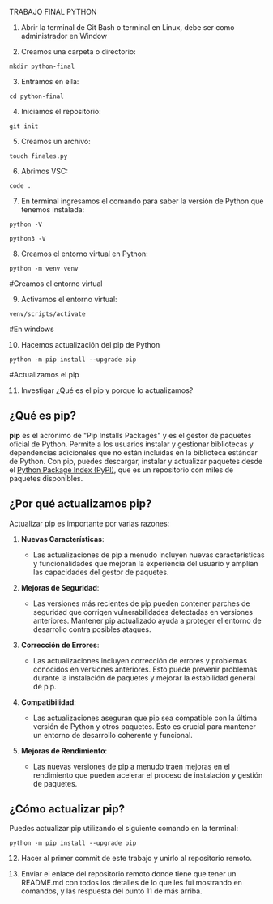 TRABAJO FINAL PYTHON 

1. Abrir la terminal de Git Bash o terminal en Linux, debe ser como administrador en Window

2. Creamos una carpeta o directorio: 

```
mkdir python-final
```

3. Entramos en ella: 

```
cd python-final
```

4. Iniciamos el repositorio:

```
git init
```

5. Creamos un archivo:

```
touch finales.py
```

6. Abrimos VSC:

```
code .
```

7. En terminal ingresamos el comando para saber la versión de Python que tenemos instalada:

```
python -V
```

```
python3 -V
```

8. Creamos el entorno virtual en Python:

```
python -m venv venv
```
#Creamos el entorno virtual

9. Activamos el entorno virtual:

```
venv/scripts/activate
```
#En windows

10. Hacemos actualización del pip de Python

```
python -m pip install --upgrade pip
```
#Actualizamos el pip

11. Investigar ¿Qué es el pip y porque lo actualizamos?

## ¿Qué es pip?

**pip** es el acrónimo de "Pip Installs Packages" y es el gestor de paquetes oficial de Python. Permite a los usuarios instalar y gestionar bibliotecas y dependencias adicionales que no están incluidas en la biblioteca estándar de Python. Con pip, puedes descargar, instalar y actualizar paquetes desde el [Python Package Index (PyPI)](https://pypi.org/), que es un repositorio con miles de paquetes disponibles.

## ¿Por qué actualizamos pip?

Actualizar pip es importante por varias razones:

1. **Nuevas Características**:
   - Las actualizaciones de pip a menudo incluyen nuevas características y funcionalidades que mejoran la experiencia del usuario y amplían las capacidades del gestor de paquetes.

2. **Mejoras de Seguridad**:
   - Las versiones más recientes de pip pueden contener parches de seguridad que corrigen vulnerabilidades detectadas en versiones anteriores. Mantener pip actualizado ayuda a proteger el entorno de desarrollo contra posibles ataques.

3. **Corrección de Errores**:
   - Las actualizaciones incluyen corrección de errores y problemas conocidos en versiones anteriores. Esto puede prevenir problemas durante la instalación de paquetes y mejorar la estabilidad general de pip.

4. **Compatibilidad**:
   - Las actualizaciones aseguran que pip sea compatible con la última versión de Python y otros paquetes. Esto es crucial para mantener un entorno de desarrollo coherente y funcional.

5. **Mejoras de Rendimiento**:
   - Las nuevas versiones de pip a menudo traen mejoras en el rendimiento que pueden acelerar el proceso de instalación y gestión de paquetes.

## ¿Cómo actualizar pip?

Puedes actualizar pip utilizando el siguiente comando en la terminal:

```
python -m pip install --upgrade pip
```

12. Hacer al primer commit de este trabajo y unirlo al repositorio remoto.

13. Enviar el enlace del repositorio remoto donde tiene que tener un README.md con todos los detalles de lo que les fui mostrando en comandos, y las respuesta del punto 11 de más arriba.
